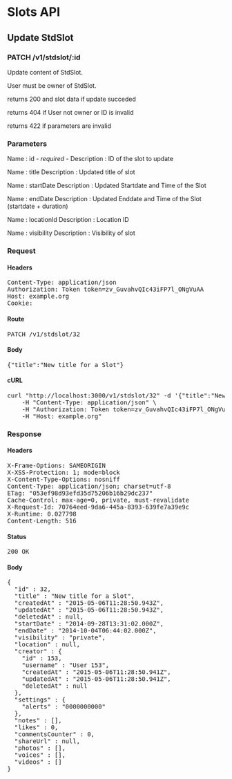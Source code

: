 # Slots API

## Update StdSlot

### PATCH /v1/stdslot/:id

Update content of StdSlot.

User must be owner of StdSlot.

returns 200 and slot data if update succeded 

returns 404 if User not owner or ID is invalid

returns 422 if parameters are invalid

### Parameters

Name : id *- required -*
Description : ID of the slot to update

Name : title
Description : Updated title of slot

Name : startDate
Description : Updated Startdate and Time of the Slot

Name : endDate
Description : Updated Enddate and Time of the Slot (startdate + duration)

Name : locationId
Description : Location ID

Name : visibility
Description : Visibility of slot

### Request

#### Headers

<pre>Content-Type: application/json
Authorization: Token token=zv_GuvahvQIc43iFP7l_ONgVuAA
Host: example.org
Cookie: </pre>

#### Route

<pre>PATCH /v1/stdslot/32</pre>

#### Body

<pre>{"title":"New title for a Slot"}</pre>

#### cURL

<pre class="request">curl &quot;http://localhost:3000/v1/stdslot/32&quot; -d &#39;{&quot;title&quot;:&quot;New title for a Slot&quot;}&#39; -X PATCH \
	-H &quot;Content-Type: application/json&quot; \
	-H &quot;Authorization: Token token=zv_GuvahvQIc43iFP7l_ONgVuAA&quot; \
	-H &quot;Host: example.org&quot;</pre>

### Response

#### Headers

<pre>X-Frame-Options: SAMEORIGIN
X-XSS-Protection: 1; mode=block
X-Content-Type-Options: nosniff
Content-Type: application/json; charset=utf-8
ETag: &quot;053ef98d93efd35d75206b16b29dc237&quot;
Cache-Control: max-age=0, private, must-revalidate
X-Request-Id: 70764eed-9da6-445a-8393-639fe7a39e9c
X-Runtime: 0.027798
Content-Length: 516</pre>

#### Status

<pre>200 OK</pre>

#### Body

<pre>{
  "id" : 32,
  "title" : "New title for a Slot",
  "createdAt" : "2015-05-06T11:28:50.943Z",
  "updatedAt" : "2015-05-06T11:28:50.943Z",
  "deletedAt" : null,
  "startDate" : "2014-09-28T13:31:02.000Z",
  "endDate" : "2014-10-04T06:44:02.000Z",
  "visibility" : "private",
  "location" : null,
  "creator" : {
    "id" : 153,
    "username" : "User 153",
    "createdAt" : "2015-05-06T11:28:50.941Z",
    "updatedAt" : "2015-05-06T11:28:50.941Z",
    "deletedAt" : null
  },
  "settings" : {
    "alerts" : "0000000000"
  },
  "notes" : [],
  "likes" : 0,
  "commentsCounter" : 0,
  "shareUrl" : null,
  "photos" : [],
  "voices" : [],
  "videos" : []
}</pre>
